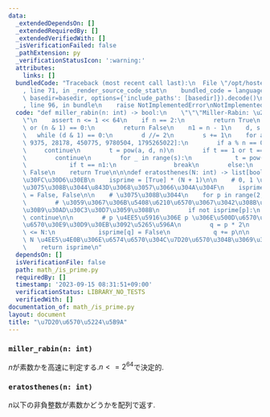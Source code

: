 ```yaml
---
data:
  _extendedDependsOn: []
  _extendedRequiredBy: []
  _extendedVerifiedWith: []
  _isVerificationFailed: false
  _pathExtension: py
  _verificationStatusIcon: ':warning:'
  attributes:
    links: []
  bundledCode: "Traceback (most recent call last):\n  File \"/opt/hostedtoolcache/PyPy/3.10.12/x64/lib/pypy3.10/site-packages/onlinejudge_verify/documentation/build.py\"\
    , line 71, in _render_source_code_stat\n    bundled_code = language.bundle(stat.path,\
    \ basedir=basedir, options={'include_paths': [basedir]}).decode()\n  File \"/opt/hostedtoolcache/PyPy/3.10.12/x64/lib/pypy3.10/site-packages/onlinejudge_verify/languages/python.py\"\
    , line 96, in bundle\n    raise NotImplementedError\nNotImplementedError\n"
  code: "def miller_rabin(n: int) -> bool:\n    \"\"\"Miller-Rabin: \u2252 O(1)\"\"\
    \"\n    assert n <= 1 << 64\n    if n == 2:\n        return True\n    if n < 2\
    \ or (n & 1) == 0:\n        return False\n    n1 = n - 1\n    d, s = n1, 0\n \
    \   while (d & 1) == 0:\n        d //= 2\n        s += 1\n    for a in [2, 325,\
    \ 9375, 28178, 450775, 9780504, 1795265022]:\n        if a % n == 0:\n       \
    \     continue\n        t = pow(a, d, n)\n        if t == 1 or t == n1:\n    \
    \        continue\n        for _ in range(s):\n            t = pow(t, 2, n)\n\
    \            if t == n1:\n                break\n        else:\n            return\
    \ False\n    return True\n\n\ndef eratosthenes(N: int) -> list[bool]:\n    # \u30C6\
    \u30FC\u30D6\u30EB\n    isprime = [True] * (N + 1)\n\n    # 0, 1 \u306F\u4E88\u3081\
    \u3075\u308B\u3044\u843D\u3068\u3057\u3066\u304A\u304F\n    isprime[0], isprime[1]\
    \ = False, False\n\n    # \u3075\u308B\u3044\n    for p in range(2, N + 1):\n\
    \        # \u3059\u3067\u306B\u5408\u6210\u6570\u3067\u3042\u308B\u3082\u306E\u306F\
    \u30B9\u30AD\u30C3\u30D7\u3059\u308B\n        if not isprime[p]:\n           \
    \ continue\n\n        # p \u4EE5\u5916\u306E p \u306E\u500D\u6570\u304B\u3089\u7D20\
    \u6570\u30E9\u30D9\u30EB\u3092\u5265\u596A\n        q = p * 2\n        while q\
    \ <= N:\n            isprime[q] = False\n            q += p\n\n    # 1 \u4EE5\u4E0A\
    \ N \u4EE5\u4E0B\u306E\u6574\u6570\u304C\u7D20\u6570\u304B\u3069\u3046\u304B\n\
    \    return isprime\n"
  dependsOn: []
  isVerificationFile: false
  path: math_/is_prime.py
  requiredBy: []
  timestamp: '2023-09-15 08:31:51+09:00'
  verificationStatus: LIBRARY_NO_TESTS
  verifiedWith: []
documentation_of: math_/is_prime.py
layout: document
title: "\u7D20\u6570\u5224\u5B9A"
---
```


### `miller_rabin(n: int)`

$n$が素数かを高速に判定する.$n<=2^{64}$で決定的.

### `eratosthenes(n: int)`

$n$以下の非負整数が素数かどうかを配列で返す.